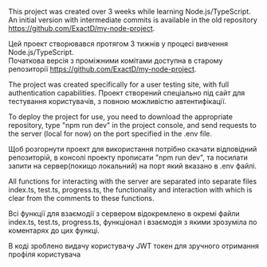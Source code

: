 This project was created over 3 weeks while learning Node.js/TypeScript. 
An initial version with intermediate commits is available in the old repository https://github.com/ExactD/my-node-project.

Цей проект створювався протягом 3 тижнів у процесі вивчення Node.js/TypeScript.  
Початкова версія з проміжними комітами доступна в старому репозиторії https://github.com/ExactD/my-node-project.

The project was created specifically for a user testing site, with full authentication capabilities.
Проект створений спеціально під сайт для тестування користувачів, з повною можливістю автентифікації.

To deploy the project for use, you need to download the appropriate repository, type "npm run dev" in the project console, and send requests to the server (local for now) on the port specified in the .env file.

Щоб розгорнути проект для використання потрібно скачати відповідний репозиторій, в консолі проекту прописати "npm run dev", та посилати запити на сервер(покищо локальний) на порт який вказано в .env файлі.

All functions for interacting with the server are separated into separate files index.ts, test.ts, progress.ts, the functionality and interaction with which is clear from the comments to these functions.

Всі функції для взаємодії з сервером відокремлено в окремі файли index.ts, test.ts, progress.ts, функціонал і взаємодія з якими зрозуміла по коментарях до цих функці.

В коді зроблено видачу користувачу JWT токен для зручного отримання профіля користувача